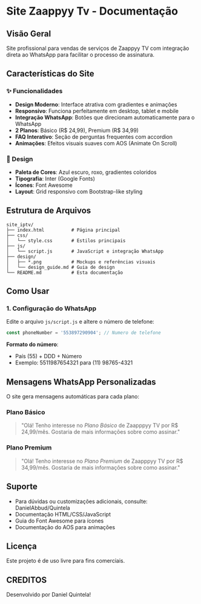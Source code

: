 # Site Zaappyy Tv - Documentação

## Visão Geral
Site profissional para vendas de serviços de Zaappyy TV com integração direta ao WhatsApp para facilitar o processo de assinatura.

## Características do Site

### ✨ Funcionalidades
- **Design Moderno**: Interface atrativa com gradientes e animações
- **Responsivo**: Funciona perfeitamente em desktop, tablet e mobile
- **Integração WhatsApp**: Botões que direcionam automaticamente para o WhatsApp
- **2 Planos**: Básico (R$ 24,99), Premium (R$ 34,99)
- **FAQ Interativo**: Seção de perguntas frequentes com accordion
- **Animações**: Efeitos visuais suaves com AOS (Animate On Scroll)

### 🎨 Design
- **Paleta de Cores**: Azul escuro, roxo, gradientes coloridos
- **Tipografia**: Inter (Google Fonts)
- **Ícones**: Font Awesome
- **Layout**: Grid responsivo com Bootstrap-like styling

## Estrutura de Arquivos

```
site_iptv/
├── index.html          # Página principal
├── css/
│   └── style.css       # Estilos principais
├── js/
│   └── script.js       # JavaScript e integração WhatsApp
├── design/
│   ├── *.png           # Mockups e referências visuais
│   └── design_guide.md # Guia de design
└── README.md           # Esta documentação
```

## Como Usar

### 1. Configuração do WhatsApp
Edite o arquivo `js/script.js` e altere o número de telefone:

```javascript
const phoneNumber = '553897290904'; // Numero de telefone 
```

**Formato do número**: 
- País (55) + DDD + Número
- Exemplo: 5511987654321 para (11) 98765-4321

## Mensagens WhatsApp Personalizadas

O site gera mensagens automáticas para cada plano:

### Plano Básico
> "Olá! Tenho interesse no *Plano Básico* de Zaapppyy TV por R$ 24,99/mês. Gostaria de mais informações sobre como assinar."

### Plano Premium  
> "Olá! Tenho interesse no *Plano Premium* de Zaapppyy TV  por R$ 34,99/mês. Gostaria de mais informações sobre como assinar."

## Suporte
- Para dúvidas ou customizações adicionais, consulte: DanielAbbud/Quintela 
- Documentação HTML/CSS/JavaScript
- Guia do Font Awesome para ícones
- Documentação do AOS para animações

## Licença
Este projeto é de uso livre para fins comerciais.

## CREDITOS 
Desenvolvido por Daniel Quintela!

